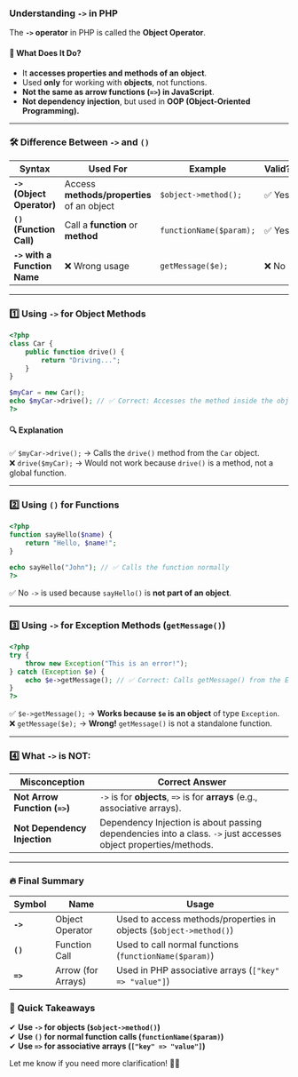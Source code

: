 ### **Understanding `->` in PHP**
The **`->` operator** in PHP is called the **Object Operator**.

#### **📌 What Does It Do?**
- It **accesses properties and methods of an object**.
- Used **only** for working with **objects**, not functions.
- **Not the same as arrow functions (`=>`) in JavaScript**.
- **Not dependency injection**, but used in **OOP (Object-Oriented Programming).**

---

### **🛠️ Difference Between `->` and `()`**
| **Syntax** | **Used For** | **Example** | **Valid?** |
|------------|------------|-------------|-----------|
| **`->` (Object Operator)** | Access **methods/properties** of an object | `$object->method();` | ✅ Yes |
| **`()` (Function Call)** | Call a **function** or **method** | `functionName($param);` | ✅ Yes |
| **`->` with a Function Name** | ❌ Wrong usage | `getMessage($e);` | ❌ No |

---

### **1️⃣ Using `->` for Object Methods**
```php
<?php
class Car {
    public function drive() {
        return "Driving...";
    }
}

$myCar = new Car();
echo $myCar->drive(); // ✅ Correct: Accesses the method inside the object
?>
```
#### **🔍 Explanation**
✅ `$myCar->drive();` → Calls the `drive()` method from the `Car` object.  
❌ `drive($myCar);` → Would not work because `drive()` is a method, not a global function.

---

### **2️⃣ Using `()` for Functions**
```php
<?php
function sayHello($name) {
    return "Hello, $name!";
}

echo sayHello("John"); // ✅ Calls the function normally
?>
```
✅ No `->` is used because `sayHello()` is **not part of an object**.

---

### **3️⃣ Using `->` for Exception Methods (`getMessage()`)**
```php
<?php
try {
    throw new Exception("This is an error!");
} catch (Exception $e) {
    echo $e->getMessage(); // ✅ Correct: Calls getMessage() from the Exception object
}
?>
```
✅ `$e->getMessage();` → **Works because `$e` is an object** of type `Exception`.  
❌ `getMessage($e);` → **Wrong!** `getMessage()` is not a standalone function.

---

### **4️⃣ What `->` is NOT:**
| **Misconception** | **Correct Answer** |
|------------------|------------------|
| **Not Arrow Function (`=>`)** | `->` is for **objects**, `=>` is for **arrays** (e.g., associative arrays). |
| **Not Dependency Injection** | Dependency Injection is about passing dependencies into a class. `->` just accesses object properties/methods. |

---

### **🔥 Final Summary**
| Symbol | Name | Usage |
|--------|------|------|
| **`->`** | Object Operator | Used to access methods/properties in objects (`$object->method()`) |
| **`() `** | Function Call | Used to call normal functions (`functionName($param)`) |
| **`=>`** | Arrow (for Arrays) | Used in PHP associative arrays (`["key" => "value"]`) |

### **🚀 Quick Takeaways**
✔ **Use `->` for objects (`$object->method()`)**  
✔ **Use `()` for normal function calls (`functionName($param)`)**  
✔ **Use `=>` for associative arrays (`["key" => "value"]`)**  

Let me know if you need more clarification! 🚀🔥